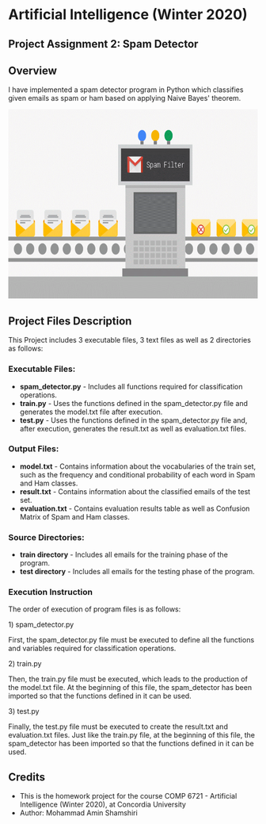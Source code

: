 <h1>Artificial Intelligence (Winter 2020)</h1>

<h2>Project Assignment 2: Spam Detector</h2>



<h2 id="overview"><a class="anchor" name="overview" href="#overview"><span class="octicon octicon-link"></span></a>Overview</h2>
<p>I have implemented a spam detector program in Python which classifies given emails as spam or ham based on applying Naive Bayes' theorem.</p>

<p align="center"> 
<img src="gif/spam detector.gif" alt="Animated gif pacman game" height="382px">
</p>

<h2>Project Files Description</h2>

<p>This Project includes 3 executable files, 3 text files as well as 2 directories as follows:</p>
<h3>Executable Files:</h3>
<ul>
  <li><b>spam_detector.py</b> - Includes all functions required for classification operations.</li>
  <li><b>train.py</b> - Uses the functions defined in the spam_detector.py file and generates the model.txt file after execution.</li>
  <li><b>test.py</b> - Uses the functions defined in the spam_detector.py file and, after execution, generates the result.txt as well as evaluation.txt files.</li>
</ul>

<h3>Output Files:</h3>
<ul>
  <li><b>model.txt</b> - Contains information about the vocabularies of the train set, such as the frequency and conditional probability of each word in Spam and Ham classes.</li>
  <li><b>result.txt</b> - Contains information about the classified emails of the test set.</li>
  <li><b>evaluation.txt</b> - Contains evaluation results table as well as Confusion Matrix of Spam and Ham classes.</li>
</ul>

<h3>Source Directories:</h3>
<ul>
  <li><b>train directory</b> - Includes all emails for the training phase of the program.</li>
  <li><b>test directory</b> - Includes all emails for the testing phase of the program.</li>
</ul>

<h3 id="execution-instruction"><a class="anchor" name="execution-instruction" href="#execution-instruction"><span class="octicon octicon-link"></span></a>Execution Instruction</h3>
<p>The order of execution of program files is as follows:</p>
<p>1) spam_detector.py</p>
<p>First, the spam_detector.py file must be executed to define all the functions and variables required for classification operations.</p>
<p>2) train.py</p>
<p>Then, the train.py file must be executed, which leads to the production of the model.txt file. 
At the beginning of this file, the spam_detector has been imported so that the functions defined in it can be used.</p>
<p>3) test.py</p>
<p>Finally, the test.py file must be executed to create the result.txt and evaluation.txt files.
Just like the train.py file, at the beginning of this file, the spam_detector has been imported so that the functions defined in it can be used.</p>

<h2>Credits</h2>
<ul>
  <li>This is the homework project for the course COMP 6721 - Artificial Intelligence (Winter 2020), at Concordia University</li>
  <li>Author: Mohammad Amin Shamshiri</li>
</ul>
